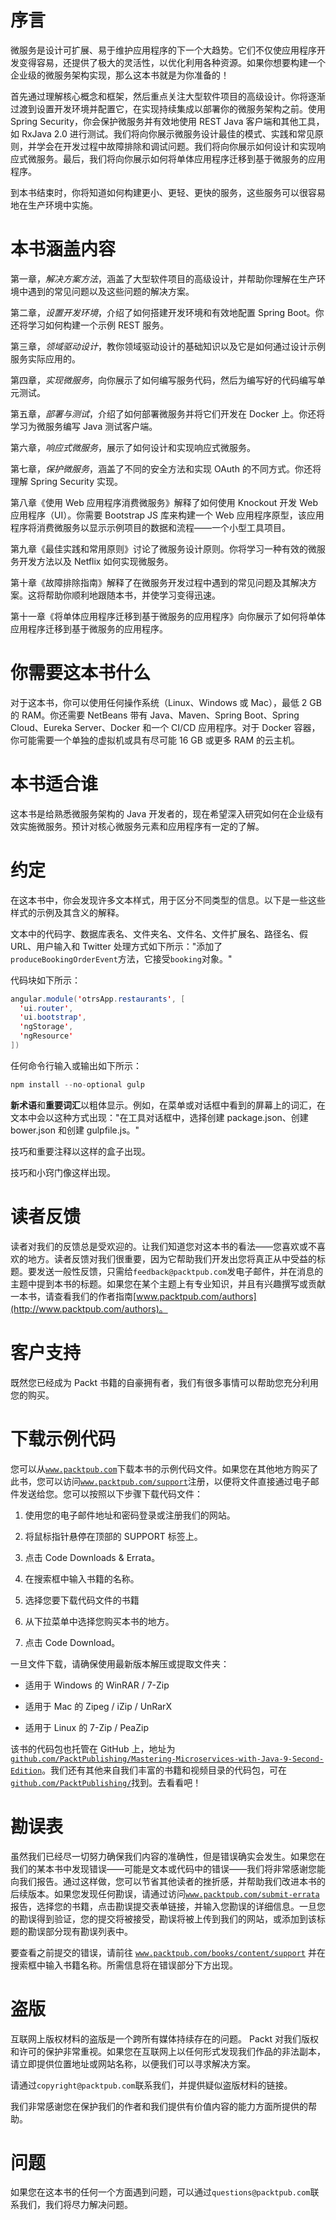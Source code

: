 # 序言

微服务是设计可扩展、易于维护应用程序的下一个大趋势。它们不仅使应用程序开发变得容易，还提供了极大的灵活性，以优化利用各种资源。如果你想要构建一个企业级的微服务架构实现，那么这本书就是为你准备的！

首先通过理解核心概念和框架，然后重点关注大型软件项目的高级设计。你将逐渐过渡到设置开发环境并配置它，在实现持续集成以部署你的微服务架构之前。使用 Spring Security，你会保护微服务并有效地使用 REST Java 客户端和其他工具，如 RxJava 2.0 进行测试。我们将向你展示微服务设计最佳的模式、实践和常见原则，并学会在开发过程中故障排除和调试问题。我们将向你展示如何设计和实现响应式微服务。最后，我们将向你展示如何将单体应用程序迁移到基于微服务的应用程序。

到本书结束时，你将知道如何构建更小、更轻、更快的服务，这些服务可以很容易地在生产环境中实施。

# 本书涵盖内容

第一章，*解决方案方法*，涵盖了大型软件项目的高级设计，并帮助你理解在生产环境中遇到的常见问题以及这些问题的解决方案。

第二章，*设置开发环境*，介绍了如何搭建开发环境和有效地配置 Spring Boot。你还将学习如何构建一个示例 REST 服务。

第三章，*领域驱动设计*，教你领域驱动设计的基础知识以及它是如何通过设计示例服务实际应用的。

第四章，*实现微服务*，向你展示了如何编写服务代码，然后为编写好的代码编写单元测试。

第五章，*部署与测试*，介绍了如何部署微服务并将它们开发在 Docker 上。你还将学习为微服务编写 Java 测试客户端。

第六章，*响应式微服务*，展示了如何设计和实现响应式微服务。

第七章，*保护微服务*，涵盖了不同的安全方法和实现 OAuth 的不同方式。你还将理解 Spring Security 实现。

第八章《使用 Web 应用程序消费微服务》解释了如何使用 Knockout 开发 Web 应用程序（UI）。你需要 Bootstrap JS 库来构建一个 Web 应用程序原型，该应用程序将消费微服务以显示示例项目的数据和流程——一个小型工具项目。

第九章《最佳实践和常用原则》讨论了微服务设计原则。你将学习一种有效的微服务开发方法以及 Netflix 如何实现微服务。

第十章《故障排除指南》解释了在微服务开发过程中遇到的常见问题及其解决方案。这将帮助你顺利地跟随本书，并使学习变得迅速。

第十一章《将单体应用程序迁移到基于微服务的应用程序》向你展示了如何将单体应用程序迁移到基于微服务的应用程序。

# 你需要这本书什么

对于这本书，你可以使用任何操作系统（Linux、Windows 或 Mac），最低 2 GB 的 RAM。你还需要 NetBeans 带有 Java、Maven、Spring Boot、Spring Cloud、Eureka Server、Docker 和一个 CI/CD 应用程序。对于 Docker 容器，你可能需要一个单独的虚拟机或具有尽可能 16 GB 或更多 RAM 的云主机。

# 本书适合谁

这本书是给熟悉微服务架构的 Java 开发者的，现在希望深入研究如何在企业级有效实施微服务。预计对核心微服务元素和应用程序有一定的了解。

# 约定

在这本书中，你会发现许多文本样式，用于区分不同类型的信息。以下是一些这些样式的示例及其含义的解释。

文本中的代码字、数据库表名、文件夹名、文件名、文件扩展名、路径名、假 URL、用户输入和 Twitter 处理方式如下所示："添加了`produceBookingOrderEvent`方法，它接受`booking`对象。"

代码块如下所示：

```java
angular.module('otrsApp.restaurants', [ 
  'ui.router', 
  'ui.bootstrap', 
  'ngStorage', 
  'ngResource' 
]) 
```

任何命令行输入或输出如下所示：

```java
npm install --no-optional gulp
```

**新术语**和**重要词汇**以粗体显示。例如，在菜单或对话框中看到的屏幕上的词汇，在文本中会以这种方式出现："在工具对话框中，选择创建 package.json、创建 bower.json 和创建 gulpfile.js。"

技巧和重要注释以这样的盒子出现。

技巧和小窍门像这样出现。

# 读者反馈

读者对我们的反馈总是受欢迎的。让我们知道您对这本书的看法——您喜欢或不喜欢的地方。读者反馈对我们很重要，因为它帮助我们开发出您将真正从中受益的标题。要发送一般性反馈，只需给`feedback@packtpub.com`发电子邮件，并在消息的主题中提到本书的标题。如果您在某个主题上有专业知识，并且有兴趣撰写或贡献一本书，请查看我们的作者指南[www.packtpub.com/authors](http://www.packtpub.com/authors)。

# 客户支持

既然您已经成为 Packt 书籍的自豪拥有者，我们有很多事情可以帮助您充分利用您的购买。

# 下载示例代码

您可以从[`www.packtpub.com`](http://www.packtpub.com)下载本书的示例代码文件。如果您在其他地方购买了此书，您可以访问[`www.packtpub.com/support`](http://www.packtpub.com/support)注册，以便将文件直接通过电子邮件发送给您。您可以按照以下步骤下载代码文件：

1.  使用您的电子邮件地址和密码登录或注册我们的网站。

1.  将鼠标指针悬停在顶部的 SUPPORT 标签上。

1.  点击 Code Downloads & Errata。

1.  在搜索框中输入书籍的名称。

1.  选择您要下载代码文件的书籍

1.  从下拉菜单中选择您购买本书的地方。

1.  点击 Code Download。

一旦文件下载，请确保使用最新版本解压或提取文件夹：

+   适用于 Windows 的 WinRAR / 7-Zip

+   适用于 Mac 的 Zipeg / iZip / UnRarX

+   适用于 Linux 的 7-Zip / PeaZip

该书的代码包也托管在 GitHub 上，地址为[`github.com/PacktPublishing/Mastering-Microservices-with-Java-9-Second-Edition`](https://github.com/PacktPublishing/Mastering-Microservices-with-Java-9-Second-Edition)。我们还有其他来自我们丰富的书籍和视频目录的代码包，可在[`github.com/PacktPublishing/`](https://github.com/PacktPublishing/)找到。去看看吧！

# 勘误表

虽然我们已经尽一切努力确保我们内容的准确性，但是错误确实会发生。如果您在我们的某本书中发现错误——可能是文本或代码中的错误——我们将非常感谢您能向我们报告。通过这样做，您可以节省其他读者的挫折感，并帮助我们改进本书的后续版本。如果您发现任何勘误，请通过访问[`www.packtpub.com/submit-errata`](http://www.packtpub.com/submit-errata)报告，选择您的书籍，点击勘误提交表单链接，并输入您勘误的详细信息。一旦您的勘误得到验证，您的提交将被接受，勘误将被上传到我们的网站，或添加到该标题的勘误部分现有勘误列表中。

要查看之前提交的错误，请前往 [`www.packtpub.com/books/content/support`](https://www.packtpub.com/books/content/support) 并在搜索框中输入书籍名称。所需信息将在错误部分下方出现。

# 盗版

互联网上版权材料的盗版是一个跨所有媒体持续存在的问题。 Packt 对我们版权和许可的保护非常重视。如果您在互联网上以任何形式发现我们作品的非法副本，请立即提供位置地址或网站名称，以便我们可以寻求解决方案。

请通过`copyright@packtpub.com`联系我们，并提供疑似盗版材料的链接。

我们非常感谢您在保护我们的作者和我们提供有价值内容的能力方面所提供的帮助。

# 问题

如果您在这本书的任何一个方面遇到问题，可以通过`questions@packtpub.com`联系我们，我们将尽力解决问题。

